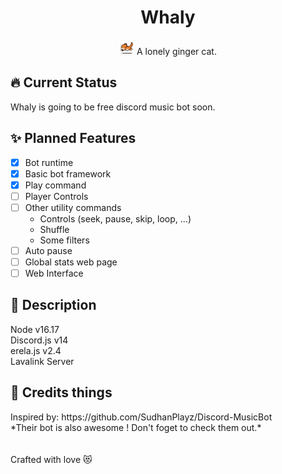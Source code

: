 <h1 align="center">Whaly</h1>
<p align="center"><img src="./cat-running.gif" width="24px" height="24px"/> A lonely ginger cat.</p>

<h2>🔥 Current Status</h2>

Whaly is going to be free discord music bot soon.

<h2>✨ Planned Features</h2>

- [X] Bot runtime <br/>
- [X] Basic bot framework<br/>
- [X] Play command<br/>
- [ ] Player Controls<br/>
- [ ] Other utility commands<br/>
    - Controls (seek, pause, skip, loop, ...)<br/>
    - Shuffle<br/>
    - Some filters<br/>
- [ ] Auto pause<br/>
- [ ] Global stats web page <br/>
- [ ] Web Interface <br/>

<h2>🧂 Description</h2>
Node v16.17<br/>
Discord.js v14<br/>
erela.js v2.4<br/>
Lavalink Server

<h2>🎨 Credits things</h2>
Inspired by: https://github.com/SudhanPlayz/Discord-MusicBot <br/>
*Their bot is also awesome ! Don't foget to check them out.*

<br/>
<br/>
<br/>
Crafted with love 😻
